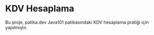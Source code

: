 # KDV Hesaplama

Bu proje, patika.dev Java101 patikasındaki KDV hesaplama pratiği için yapılmıştır. 
